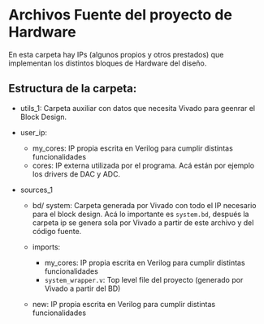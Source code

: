 # Archivos Fuente del proyecto de Hardware

En esta carpeta hay IPs (algunos propios y otros prestados) que implementan los distintos bloques de Hardware del diseño. 

## Estructura de la carpeta:

- utils_1: Carpeta auxiliar con datos que necesita Vivado para geenrar el Block Design.

- user_ip:
  - my_cores: IP propia escrita en Verilog para cumplir distintas funcionalidades
  - cores: IP externa utilizada por el programa. Acá están por ejemplo los drivers de DAC y ADC.

- sources_1
  - bd/ system: Carpeta generada por Vivado con todo el IP necesario para el block design. 
                Acá lo importante es `system.bd`, después la carpeta ip se genera sola por Vivado a partir de este archivo y del código fuente.
  - imports: 
    - my_cores: IP propia escrita en Verilog para cumplir distintas funcionalidades
    - `system_wrapper.v`: Top level file del proyecto (generado por Vivado a partir del BD)

  - new: IP propia escrita en Verilog para cumplir distintas funcionalidades